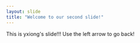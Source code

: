 ```yaml
---
layout: slide
title: "Welcome to our second slide!"
---
```

This is yxiong's slide!!!
Use the left arrow to go back!
